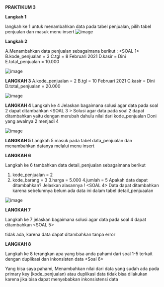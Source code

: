 **PRAKTIKUM 3**

**Langkah 1**

langkah ke 1 untuk menambahkan data pada tabel penjualan, pilih tabel penjualan dan masuk menu insert 
![image](https://github.com/AliviaRefalina/praktikum.md/assets/160213665/a0f6dbbf-3a82-4272-ba07-830fb3b90556)

**Langkah 2**

A.Menambahkan data penjualan sebagaimana berikut : <SOAL 1>
B.kode_penjualan = 3
C.tgl = 8 Februari 2021
D.kasir = Dini
E.total_penjualan = 10.000

![image](https://github.com/AliviaRefalina/praktikum.md/assets/160213665/c62a8c0c-e59d-4a2c-bd1b-e0aa29ad47a0)



**LANGKAH 3**
A.kode_penjualan = 2
B.tgl = 10 Februari 2021
C.kasir = Dini
D.total_penjualan = 20.000

![image](https://github.com/AliviaRefalina/praktikum.md/assets/160213665/8c72efd4-0587-466d-b7cd-b89f7f5ab4be)

**LANGKAH 4**
Langkah ke 4 Jelaskan bagaimana solusi agar data pada soal 2 dapat ditambahkan <SOAL 3 >
Solusi agar data pada soal 2 dapat ditambahkan yaitu dengan merubah dahulu nilai dari kode_penjualan Doni yang awalnya 2 menjadi 4

![image](https://github.com/AliviaRefalina/praktikum.md/assets/160213665/c4b8e02b-b674-461e-851d-7d2f5de62278)

**LANGKAH 5**
Langkah 5 masuk pada tabel data_penjualan dan menambahkan datanya melalui menu insert

**LANGKAH 6**

Langkah ke 6 tambahkan data detail_penjualan sebagaimana berikut
1. kode_penjualan = 2
2. kode_barang = 3
3.harga = 5.000
4.jumlah = 5
Apakah data dapat ditambahkan? Jelaskan alasannya ! <SOAL 4>
Data dapat ditambahkan karena sebelumnya belum ada data ini dalam tabel detail_penjuaalan

![image](https://github.com/AliviaRefalina/praktikum.md/assets/160213665/81882c2d-f3fb-4ae6-83ac-d9bfc42b3863)

**LANGKAH 7**

Langkah ke 7 jelaskan bagaimana solusi agar data pada soal 4 dapat ditambahkan <SOAL 5>

tidak ada, karena data dapat ditambahkan tanpa error

**LANGKAH 8**

Langkah ke 8 terangkan apa yang bisa anda pahami dari soal 1-5 terkait dengan duplikasi dan inkonsisten data <Soal 6>

Yang bisa saya pahami, Menambahkan nilai dari data yang sudah ada pada primary key (kode_penjualan) atau duplikasi data tidak bisa dilakukan karena jika bisa dapat menyebabkan inkonsistensi data
